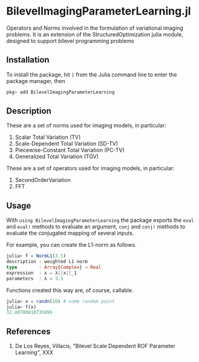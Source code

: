 # BilevelImagingParameterLearning.jl
Operators and Norms involved in the formulation of variational imaging problems. It is an extension of the StructuredOptimization julia module, designed to support bilevel programming problems

## Installation
To install the package, hit `]` from the Julia command line to enter the package manager, then

```julia
pkg> add BilevelImagingParameterLearning
```

## Description
These are a set of norms used for imaging models, in particular:
1.  Scalar Total Variation (TV)
2.  Scale-Dependent Total Variation (SD-TV)
3.  Piecewise-Constant Total Variation (PC-TV)
4.  Generalized Total Variation (TGV)

These are a set of operators used for imaging models, in particular:
1.  SecondOrderVariation
2.  FFT

## Usage
With `using BilevelImagingParameterLearning` the package exports the `eval` and `eval!` methods to evaluate an argument, `conj` and `conj!` methods to evaluate the conjugated mapping of several inputs.

For example, you can create the L1-norm as follows.

```julia
julia> f = NormL1(3.5)
description : weighted L1 norm
type        : Array{Complex} → Real
expression  : x ↦ λ||x||_1
parameters  : λ = 3.5
```

Functions created this way are, of course, callable.

```julia
julia> x = randn(10) # some random point
julia> f(x)
32.40700818735099
```

## References
1. De Los Reyes, Villacis, "Bilevel Scale Dependent ROF Parameter Learning", XXX